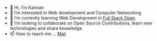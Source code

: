 - 👋 Hi, I’m Kannan
- 👀 I’m interested in Web development and Computer Networking
- 🌱 I’m currently learning Web Development in [Full Stack Open](https://fullstackopen.com/en/)
- 💞️ I’m looking to collaborate on Open Source Contributions, learn new technologies and share knowledge
- 📫 How to reach me ... [Mail](mailto:kannan.bk@protonmail.com?subject=[github]%Hi,%20from%20GitHub)

<!---
Oraion13/Oraion13 is a ✨ special ✨ repository because its `README.md` (this file) appears on your GitHub profile.
You can click the Preview link to take a look at your changes.
--->
